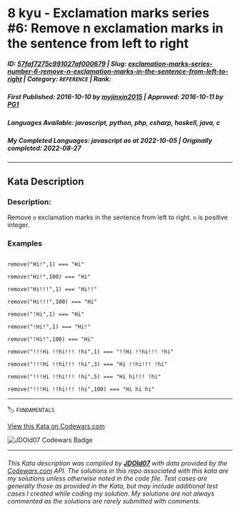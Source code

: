 # 8 kyu - Exclamation marks series #6: Remove n exclamation marks in the sentence from left to right

##### **ID**: [57faf7275c991027af000679](https://www.codewars.com/kata/57faf7275c991027af000679) | **Slug**: [exclamation-marks-series-number-6-remove-n-exclamation-marks-in-the-sentence-from-left-to-right](https://www.codewars.com/kata/57faf7275c991027af000679) | **Category**: `REFERENCE` | **Rank**: <span style="color:white">8 kyu</span>

##### **First Published**: 2016-10-10 ***by*** [myjinxin2015](https://www.codewars.com/users/myjinxin2015) | **Approved**: 2016-10-11 ***by*** [PG1](https://www.codewars.com/users/PG1)

##### **Languages Available**: javascript, python, php, csharp, haskell, java, c

##### **My Completed Languages**: javascript ***as at*** 2022-10-05 | **Originally completed**: 2022-08-27

---

## Kata Description


### Description:



 Remove `n` exclamation marks in the sentence from left to right. `n` is positive integer.



### Examples



```

remove("Hi!",1) === "Hi"

remove("Hi!",100) === "Hi"

remove("Hi!!!",1) === "Hi!!"

remove("Hi!!!",100) === "Hi"

remove("!Hi",1) === "Hi"

remove("!Hi!",1) === "Hi!"

remove("!Hi!",100) === "Hi"

remove("!!!Hi !!hi!!! !hi",1) === "!!Hi !!hi!!! !hi"

remove("!!!Hi !!hi!!! !hi",3) === "Hi !!hi!!! !hi"

remove("!!!Hi !!hi!!! !hi",5) === "Hi hi!!! !hi"

remove("!!!Hi !!hi!!! !hi",100) === "Hi hi hi"

```

---


🏷 `FUNDAMENTALS`


[View this Kata on Codewars.com](https://www.codewars.com/kata/57faf7275c991027af000679)

![](https://www.codewars.com/users/jdold07/badges/large "JDOld07 Codewars Badge")

---

###### *This Kata description was compiled by [**JDOld07**](https://tpstech.dev) with data provided by the [Codewars.com](https://www.codewars.com) API.  The solutions in this repo associated with this kata are my solutions unless otherwise noted in the code file.  Test cases are generally those as provided in the Kata, but may include additional test cases I created while coding my solution.  My solutions are not always commented as the solutions are rarely submitted with comments.*
